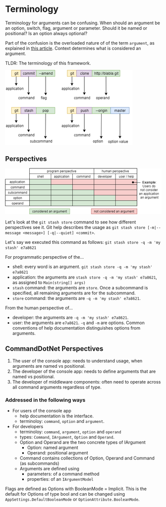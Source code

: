 # Terminology

Terminology for arguments can be confusing. When should an argument be an option, switch, flag, argument or parameter. Should it be named or positional? Is an option always optional?

Part of the confusion is the overloaded nature of of the term `argument`, as explained in [this article](http://www.informit.com/articles/article.aspx?p=175771). Context determines what is considered an argument. 

TLDR: The terminology of this framework.

![Argument Terminology Example](./../diagrams/ArgTermsExample.png)

## Perspectives

![Argument Perspectives](./../diagrams/ArgumentPerspectives.png)

Let's look at the `git stash store` command to see how different perspectives see it. 
Git help describes the usage as `git stash store [-m|--message <message>] [-q|--quiet] <commit>`. 

Let's say we executed this command as follows: `git stash store -q -m 'my stash' e7a8621`

For programmatic perspective of the...

* shell: every word is an argument. `git stash store -q -m 'my stash' e7a8621` 
* application: the arguments are `stash store -q -m 'my stash' e7a8621`, as assigned to `Main(string[] args)`
* `stash` command: the arguments are `store`. Once a subcommand is specified, all remaining arguments are for the subcommand.
* `store` command: the arguments are `-q -m 'my stash' e7a8621`.

From the human perspective of...

* developer: the arguments are `-q -m 'my stash' e7a8621`.
* user: the arguments are `e7a8621`. `-q` and `-m` are options. Common conventions of help documentation distinguishes options from arguments.

## CommandDotNet Perspectives

1. The user of the console app: needs to understand usage, when arguments are named vs positional.
2. The developer of the console app: needs to define arguments that are named vs positional.
3. The developer of middleware components: often need to operate across all command arguments regardless of type.

### Addressed in the following ways

* For users of the console app
    * help documentation is the interface. 
    * terminoloy: `command`, `option` and `argument`.
* For developers
    * terminoloy: `command`, `argument`, `option` and `operand`
    * types: `Command`, `IArgument`, `Option` and `Operand`.
    * Option and Operand are the two concrete types of IArgument
        * Option: named argument
        * Operand: positional argument
    * Command contains collections of Option, Operand and Command (as subcommands)
    * Arguments are defined using
        * parameters: of a command method
        * properties: of an `IArgumentModel`

Flags are defined as Options with BooleanMode = Implicit.  This is the default for Options of type bool and can be changed using `AppSettings.DefaultBooleanMode` or `OptionAttribute.BooleanMode`.